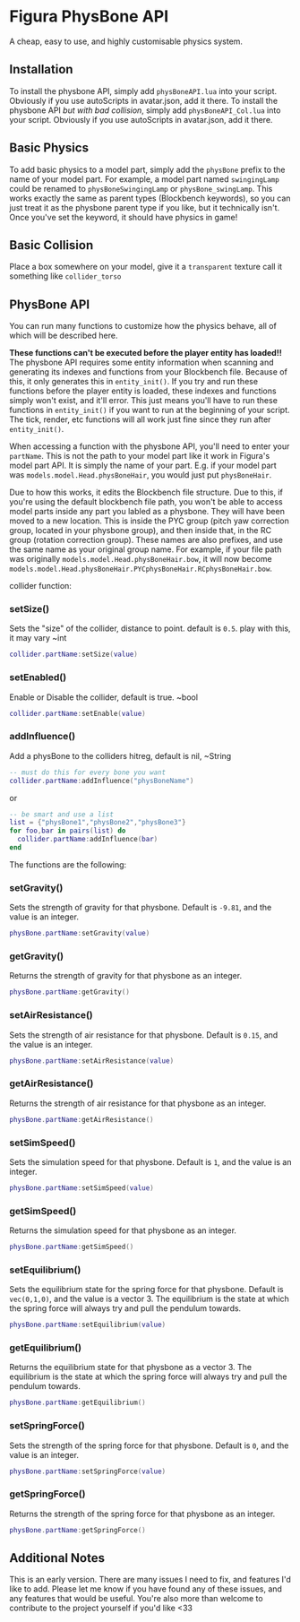 # Figura PhysBone API
A cheap, easy to use, and highly customisable physics system.
## Installation 
To install the physbone API, simply add `physBoneAPI.lua` into your script. Obviously if you use autoScripts in avatar.json, add it there.
To install the physbone API *but with bad collision*, simply add `physBoneAPI_Col.lua` into your script. Obviously if you use autoScripts in avatar.json, add it there.
## Basic Physics
To add basic physics to a model part, simply add the `physBone` prefix to the name of your model part. For example, a model part named `swingingLamp` could be renamed to `physBoneSwingingLamp` or `physBone_swingLamp`. This works exactly the same as parent types (Blockbench keywords), so you can just treat it as the physbone parent type if you like, but it technically isn't. Once you've set the keyword, it should have physics in game!
## Basic Collision
Place a box somewhere on your model, give it a `transparent` texture call it something like `collider_torso` 


## PhysBone API
You can run many functions to customize how the physics behave, all of which will be described here.

**These functions can't be executed before the player entity has loaded!!**
The physbone API requires some entity information when scanning and generating its indexes and functions from your Blockbench file. Because of this, it only generates this in `entity_init()`. If you try and run these functions before the player entity is loaded, these indexes and functions simply won't exist, and it'll error. This just means you'll have to run these functions in `entity_init()` if you want to run at the beginning of your script. The tick, render, etc functions will all work just fine since they run after `entity_init()`.

When accessing a function with the physbone API, you'll need to enter your `partName`. This is not the path to your model part like it work in Figura's model part API. It is simply the name of your part. E.g. if your model part was `models.model.Head.physBoneHair`, you would just put `physBoneHair`. 

Due to how this works, it edits the Blockbench file structure. Due to this, if you're using the default blockbench file path, you won't be able to access model parts inside any part you labled as a physbone. They will have been moved to a new location. This is inside the PYC group (pitch yaw correction group, located in your physbone group), and then inside that, in the RC group (rotation correction group). These names are also prefixes, and use the same name as your original group name. For example, if your file path was originally `models.model.Head.physBoneHair.bow`, it will now become `models.model.Head.physBoneHair.PYCphysBoneHair.RCphysBoneHair.bow`.

collider function:
### setSize()
Sets the "size" of the collider, distance to point. default is  `0.5`. play with this, it may vary ~int
```lua
collider.partName:setSize(value)
```
### setEnabled()
Enable or Disable the collider, default is true. ~bool
```lua
collider.partName:setEnable(value)
```
### addInfluence()
Add a physBone to the colliders hitreg, default is nil, ~String
```lua
-- must do this for every bone you want
collider.partName:addInfluence("physBoneName")
```
or
```lua
-- be smart and use a list
list = {"physBone1","physBone2","physBone3"}
for foo,bar in pairs(list) do 
  collider.partName:addInfluence(bar)
end
```

The functions are the following:
### setGravity()
Sets the strength of gravity for that physbone. Default is `-9.81`, and the value is an integer.
```lua
physBone.partName:setGravity(value)
```
### getGravity()
Returns the strength of gravity for that physbone as an integer.
```lua
physBone.partName:getGravity()
```
### setAirResistance()
Sets the strength of air resistance for that physbone. Default is `0.15`, and the value is an integer.
```lua
physBone.partName:setAirResistance(value)
```
### getAirResistance()
Returns the strength of air resistance for that physbone as an integer.
```lua
physBone.partName:getAirResistance()
```
### setSimSpeed()
Sets the simulation speed for that physbone. Default is `1`, and the value is an integer.
```lua
physBone.partName:setSimSpeed(value)
```
### getSimSpeed()
Returns the simulation speed for that physbone as an integer.
```lua
physBone.partName:getSimSpeed()
```
### setEquilibrium()
Sets the equilibrium state for the spring force for that physbone. Default is `vec(0,1,0)`, and the value is a vector 3. The equilibrium is the state at which the spring force will always try and pull the pendulum towards.
```lua
physBone.partName:setEquilibrium(value)
```
### getEquilibrium()
Returns the equilibrium state for that physbone as a vector 3. The equilibrium is the state at which the spring force will always try and pull the pendulum towards.
```lua
physBone.partName:getEquilibrium()
```
### setSpringForce()
Sets the strength of the spring force for that physbone. Default is `0`, and the value is an integer.
```lua
physBone.partName:setSpringForce(value)
```
### getSpringForce()
Returns the strength of the spring force for that physbone as an integer.
```lua
physBone.partName:getSpringForce()
```

## Additional Notes
This is an early version. There are many issues I need to fix, and features I'd like to add. Please let me know if you have found any of these issues, and any features that would be useful. You're also more than welcome to contribute to the project yourself if you'd like <33

